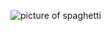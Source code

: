 ![picture of spaghetti](https://www.thewholesomedish.com/wp-content/uploads/2020/08/The-Best-Classic-Spaghetti-1200-500x375.jpg)
